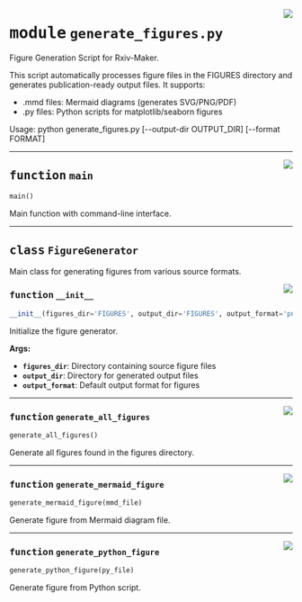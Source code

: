 <!-- markdownlint-disable -->

<a href="https://github.com/henriqueslab/rxiv-maker/blob/main/src/py/commands/generate_figures.py#L0"><img align="right" style="float:right;" src="https://img.shields.io/badge/-source-cccccc?style=flat-square"></a>

# <kbd>module</kbd> `generate_figures.py`
Figure Generation Script for Rxiv-Maker. 

This script automatically processes figure files in the FIGURES directory and generates publication-ready output files. It supports: 
- .mmd files: Mermaid diagrams (generates SVG/PNG/PDF) 
- .py files: Python scripts for matplotlib/seaborn figures 

Usage:  python generate_figures.py [--output-dir OUTPUT_DIR] [--format FORMAT] 


---

<a href="https://github.com/henriqueslab/rxiv-maker/blob/main/src/py/commands/generate_figures.py#L334"><img align="right" style="float:right;" src="https://img.shields.io/badge/-source-cccccc?style=flat-square"></a>

## <kbd>function</kbd> `main`

```python
main()
```

Main function with command-line interface. 


---

## <kbd>class</kbd> `FigureGenerator`
Main class for generating figures from various source formats. 

<a href="https://github.com/henriqueslab/rxiv-maker/blob/main/src/py/commands/generate_figures.py#L25"><img align="right" style="float:right;" src="https://img.shields.io/badge/-source-cccccc?style=flat-square"></a>

### <kbd>function</kbd> `__init__`

```python
__init__(figures_dir='FIGURES', output_dir='FIGURES', output_format='png')
```

Initialize the figure generator. 



**Args:**
 
 - <b>`figures_dir`</b>:  Directory containing source figure files 
 - <b>`output_dir`</b>:  Directory for generated output files 
 - <b>`output_format`</b>:  Default output format for figures 




---

<a href="https://github.com/henriqueslab/rxiv-maker/blob/main/src/py/commands/generate_figures.py#L49"><img align="right" style="float:right;" src="https://img.shields.io/badge/-source-cccccc?style=flat-square"></a>

### <kbd>function</kbd> `generate_all_figures`

```python
generate_all_figures()
```

Generate all figures found in the figures directory. 

---

<a href="https://github.com/henriqueslab/rxiv-maker/blob/main/src/py/commands/generate_figures.py#L84"><img align="right" style="float:right;" src="https://img.shields.io/badge/-source-cccccc?style=flat-square"></a>

### <kbd>function</kbd> `generate_mermaid_figure`

```python
generate_mermaid_figure(mmd_file)
```

Generate figure from Mermaid diagram file. 

---

<a href="https://github.com/henriqueslab/rxiv-maker/blob/main/src/py/commands/generate_figures.py#L154"><img align="right" style="float:right;" src="https://img.shields.io/badge/-source-cccccc?style=flat-square"></a>

### <kbd>function</kbd> `generate_python_figure`

```python
generate_python_figure(py_file)
```

Generate figure from Python script. 


